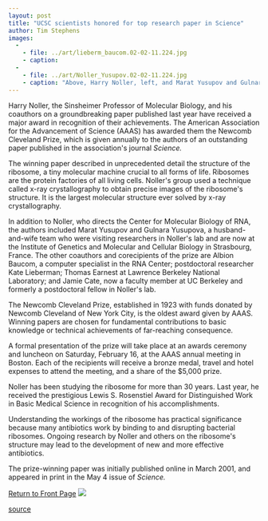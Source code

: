 ```yaml
---
layout: post
title: "UCSC scientists honored for top research paper in Science"
author: Tim Stephens
images:
  -
    - file: ../art/lieberm_baucom.02-02-11.224.jpg
    - caption: 
  -
    - file: ../art/Noller_Yusupov.02-02-11.224.jpg
    - caption: "Above, Harry Noller, left, and Marat Yusupov and Gulnara Yusupova, right, are among coauthors awarded the Newcomb Cleveland Prize. Coauthors Albion Baucom and Kate Lieberman are below. Top photo: UCSC Photo Services; bottom photo: Center for Molecular Biology of RNA"
---
```


Harry Noller, the Sinsheimer Professor of Molecular Biology, and his coauthors on a groundbreaking paper published last year have received a major award in recognition of their achievements. The American Association for the Advancement of Science (AAAS) has awarded them the Newcomb Cleveland Prize, which is given annually to the authors of an outstanding paper published in the association's journal _Science._

The winning paper described in unprecedented detail the structure of the ribosome, a tiny molecular machine crucial to all forms of life. Ribosomes are the protein factories of all living cells. Noller's group used a technique called x-ray crystallography to obtain precise images of the ribosome's structure. It is the largest molecular structure ever solved by x-ray crystallography.  
  
In addition to Noller, who directs the Center for Molecular Biology of RNA, the authors included Marat Yusupov and Gulnara Yusupova, a husband-and-wife team who were visiting researchers in Noller's lab and are now at the Institute of Genetics and Molecular and Cellular Biology in Strasbourg, France. The other coauthors and corecipients of the prize are Albion Baucom, a computer specialist in the RNA Center; postdoctoral researcher Kate Lieberman; Thomas Earnest at Lawrence Berkeley National Laboratory; and Jamie Cate, now a faculty member at UC Berkeley and formerly a postdoctoral fellow in Noller's lab.  
  
The Newcomb Cleveland Prize, established in 1923 with funds donated by Newcomb Cleveland of New York City, is the oldest award given by AAAS. Winning papers are chosen for fundamental contributions to basic knowledge or technical achievements of far-reaching consequence.  
  
A formal presentation of the prize will take place at an awards ceremony and luncheon on Saturday, February 16, at the AAAS annual meeting in Boston. Each of the recipients will receive a bronze medal, travel and hotel expenses to attend the meeting, and a share of the $5,000 prize.   
  
Noller has been studying the ribosome for more than 30 years. Last year, he received the prestigious Lewis S. Rosenstiel Award for Distinguished Work in Basic Medical Science in recognition of his accomplishments.   
  
Understanding the workings of the ribosome has practical significance because many antibiotics work by binding to and disrupting bacterial ribosomes. Ongoing research by Noller and others on the ribosome's structure may lead to the development of new and more effective antibiotics.  
  
The prize-winning paper was initially published online in March 2001, and appeared in print in the May 4 issue of _Science._

  

[Return to Front Page][1] ![ ][2]

[1]: ../../index.html
[2]: ../../images/trans.gif

[source](http://www1.ucsc.edu/currents/01-02/02-11/science_award.html "Permalink to science_award")
